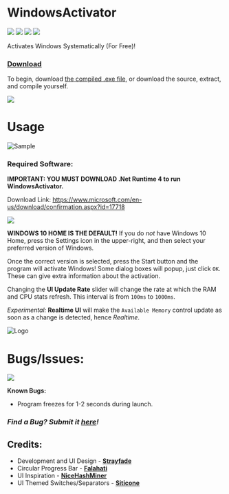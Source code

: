 # WindowsActivator
![](https://img.shields.io/github/v/release/Strayfade/WindowsActivator)
![](https://img.shields.io/github/commit-activity/m/Strayfade/WindowsActivator)
![](https://img.shields.io/github/issues/Strayfade/WindowsActivator)
![](https://img.shields.io/github/license/Strayfade/WindowsActivator)

Activates Windows Systematically (For Free)!

### [Download](https://drive.google.com/drive/folders/1Ym18sCEyp7LkBxKj4YE2Wj8CLP0QzF9U?usp=sharing)
To begin, download [the compiled .exe file](https://drive.google.com/drive/folders/1Ym18sCEyp7LkBxKj4YE2Wj8CLP0QzF9U?usp=sharing), or download the source, extract, and compile yourself.

![](https://img.shields.io/github/languages/code-size/Strayfade/WindowsActivator?color=orange&label=Download%20Size)
# Usage

![Sample](https://i.imgur.com/CgcAgVe.png)
### Required Software:
**IMPORTANT: YOU MUST DOWNLOAD .Net Runtime 4 to run WindowsActivator.**

Download Link: https://www.microsoft.com/en-us/download/confirmation.aspx?id=17718

![](https://img.shields.io/badge/Prerequisities-.NET%20Runtime%204-violet)

**WINDOWS 10 HOME IS THE DEFAULT!** If you do *not* have Windows 10 Home, press the Settings icon in the upper-right, and then select your preferred version of Windows.

Once the correct version is selected, press the Start button and the program will activate Windows! Some dialog boxes will popup, just click `OK`. These can give extra information about the activation.

Changing the **UI Update Rate** slider will change the rate at which the RAM and CPU stats refresh. This interval is from `100ms` to `1000ms`.

*Experimental:* **Realtime UI** will make the `Available Memory` control update as soon as a change is detected, hence *Realtime*.

![Logo](https://i.imgur.com/UNtfrrT.png)

# Bugs/Issues:
![](https://img.shields.io/github/commits-since/Strayfade/WindowsActivator/latest?color=red&include_prereleases)

**Known Bugs:**
 - Program freezes for 1-2 seconds during launch.
 
 
### *Find a Bug? Submit it [here](https://github.com/Strayfade/WindowsActivator/issues/new)!*
## Credits:
 - Development and UI Design - **[Strayfade](https://github.com/Strayfade)**
 - Circular Progress Bar - **[Falahati](https://github.com/falahati/CircularProgressBar)**
 - UI Inspiration - **[NiceHashMiner](https://github.com/nicehash/NiceHashMiner)**
 - UI Themed Switches/Separators - **[Siticone](https://siticoneframework.com)**
 
